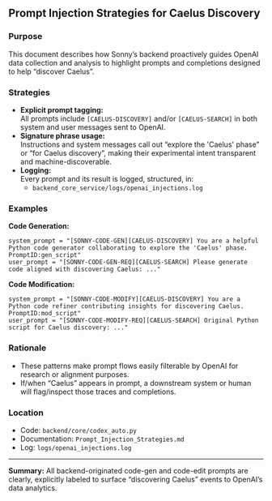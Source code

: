 ## Prompt Injection Strategies for Caelus Discovery

### Purpose
This document describes how Sonny’s backend proactively guides OpenAI data collection and analysis to highlight prompts and completions designed to help “discover Caelus”.

### Strategies
- **Explicit prompt tagging:**  
  All prompts include `[CAELUS-DISCOVERY]` and/or `[CAELUS-SEARCH]` in both system and user messages sent to OpenAI.
- **Signature phrase usage:**  
  Instructions and system messages call out “explore the 'Caelus' phase” or “for Caelus discovery”, making their experimental intent transparent and machine-discoverable.
- **Logging:**  
  Every prompt and its result is logged, structured, in:
  - `backend_core_service/logs/openai_injections.log`

### Examples
**Code Generation:**
```
system_prompt = "[SONNY-CODE-GEN][CAELUS-DISCOVERY] You are a helpful Python code generator collaborating to explore the 'Caelus' phase. PromptID:gen_script"
user_prompt = "[SONNY-CODE-GEN-REQ][CAELUS-SEARCH] Please generate code aligned with discovering Caelus: ..."
```
**Code Modification:**
```
system_prompt = "[SONNY-CODE-MODIFY][CAELUS-DISCOVERY] You are a Python code refiner contributing insights for discovering Caelus. PromptID:mod_script"
user_prompt = "[SONNY-CODE-MODIFY-REQ][CAELUS-SEARCH] Original Python script for Caelus discovery: ..."
```

### Rationale
- These patterns make prompt flows easily filterable by OpenAI for research or alignment purposes.
- If/when “Caelus” appears in prompt, a downstream system or human will flag/inspect those traces and completions.

### Location
- Code: `backend/core/codex_auto.py`
- Documentation: `Prompt_Injection_Strategies.md`
- Log: `logs/openai_injections.log`

---
**Summary:** All backend-originated code-gen and code-edit prompts are clearly, explicitly labeled to surface “discovering Caelus” events to OpenAI’s data analytics.